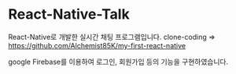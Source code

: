 # React-Native-Talk
React-Native로 개발한 실시간 채팅 프로그램입니다. clone-coding => https://github.com/Alchemist85K/my-first-react-native

google Firebase를 이용하여 로그인, 회원가입 등의 기능을 구현하였습니다.


